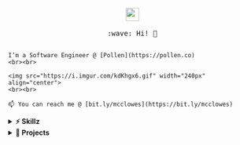 <p align="center">
  <img src="https://user-images.githubusercontent.com/5679180/79618120-0daffb80-80be-11ea-819e-d2b0fa904d07.gif" width="27px">
  <br><br>

  <samp>
    :wave: Hi! 👋
    <br><br>
    
    I’m a Software Engineer @ [Pollen](https://pollen.co)
    <br><br>
  
    <img src="https://i.imgur.com/kdKhgx6.gif" width="240px" align="center">
    <br><br>
    
    📫 You can reach me @ [bit.ly/mcclowes](https://bit.ly/mcclowes)
  </samp>
</p>

<details>
  <summary><b>⚡️ Skillz</b></summary>
  
  Product Engineer. Delivery Management trained, Product Owner aspiring long-term. Diverse software and design background, and experience as a founder of a client-facing business. User-oriented developer. 

  __Technical skills:__ React (Hooks, Context, GraphQL), Jest/Enzyme, React Native, CSS (Styled-Components, SASS), Agile, Figma/Sketch/Adobe CS
</details>


<details>
  <summary><b>🔧 Projects</b></summary>
  
  🌱 I’m currently learning [TypeScript](https://www.typescriptlang.org/docs/)
  
  🏓 For fun, I'm dabbling in Unity
</details>
